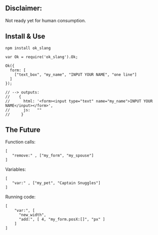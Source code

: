 
Disclaimer:
-----------

Not ready yet for human consumption.


Install & Use
------------

    npm install ok_slang

    var Ok = require('ok_slang').Ok;

    Ok({
      form: [
        ["text_box", "my_name", "INPUT YOUR NAME", "one line"]
      ]
    });

    // --> outputs:
    //    {
    //      html: '<form><input type="text" name="my_name">INPUT YOUR NAME</input></form>',
    //      js:   ""
    //     }


The Future
-------------------------

Function calls:

    [
       "remove:" , ["my_form", "my_spouse"]
    ]

Variables:

    [
       "var:" , ["my_pet", "Captain Snuggles"]
    ]

Running code:

    [
        "var:", [
          "new_width",
          "add:", [ 4, "my_form.posX:[]", "px" ]
        ]
    ]
